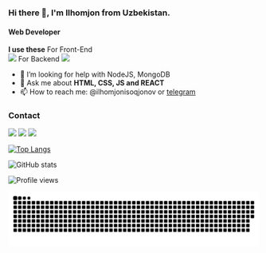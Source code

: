 ### Hi there 👋, I'm Ilhomjon from Uzbekistan.
#### **Web Developer**

**I use these**
       For Front-End  
    [![](https://skills.thijs.gg/icons?i=html,css,scss,js,react,redux&theme=dark)](https://skills.thijs.gg)
        For Backend 
    [![](https://skills.thijs.gg/icons?i=firebase,nodejs,express&theme=dark)](https://skills.thijs.gg)
        

- 🤔 I’m looking for help with NodeJS, MongoDB 
- 💬 Ask me about **HTML, CSS, JS and REACT** 
- 📫 How to reach me: @ilhomjonisoqjonov or [telegram](https://t.me/ilhomjon_isaqjonov) 
### Contact
 <div style:"display: "inline-block">
   <a href="https://www.linkedin.com/in/ilhomjon-isaqjonov-b0b62b226/" target="_blank"><img src="https://img.shields.io/badge/-LinkedIn-%230077B5?style=for-the-badge&logo=linkedin&logoColor=white" target="_blank"></a> 
   <a href="https://instagram.com/ilhomjon_isaqjon0v" target="_blank"><img src="https://img.shields.io/badge/-Instagram-%23E4405F?style=for-the-badge&logo=instagram&logoColor=white" target="_blank"></a>
   <a href = "mailto: ilhomjonisoqjov2@gmail.com"><img src="https://img.shields.io/badge/-Gmail-%23333?style=for-the-badge&logo=gmail&logoColor=white" target="_blank"> </a>
 </br>
</div>

[![Top Langs](https://github-readme-stats.vercel.app/api/top-langs/?username=ilhomjon003)](https://github.com/anuraghazra/github-readme-stats)

![GitHub stats](https://github-readme-stats.vercel.app/api?username=ilhomjon003&show_icons=true&count_private=true)  

![Profile views](https://gpvc.arturio.dev/ilhomjon003)

![Snake animation](https://github.com/ilhomjon003/ilhomjon003/blob/output/github-contribution-grid-snake.svg)
